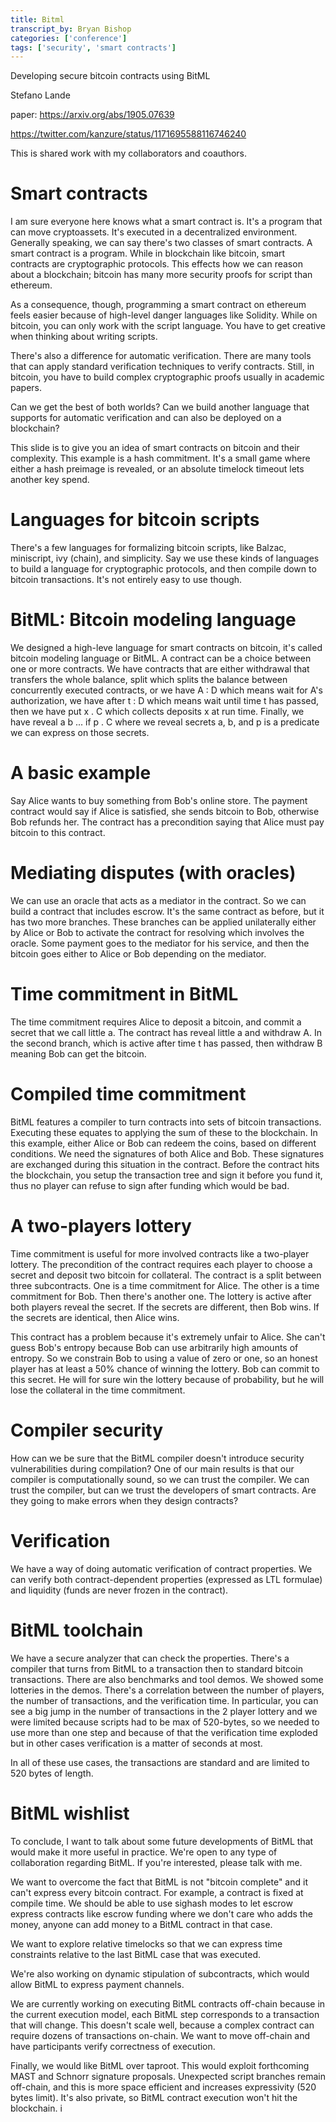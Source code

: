 ```yaml
---
title: Bitml
transcript_by: Bryan Bishop
categories: ['conference']
tags: ['security', 'smart contracts']
---
```


Developing secure bitcoin contracts using BitML

Stefano Lande

paper: <https://arxiv.org/abs/1905.07639>

<https://twitter.com/kanzure/status/1171695588116746240>

This is shared work with my collaborators and coauthors.

# Smart contracts

I am sure everyone here knows what a smart contract is. It's a program that can move cryptoassets. It's executed in a decentralized environment. Generally speaking, we can say there's two classes of smart contracts. A smart contract is a program.  While in blockchain like bitcoin, smart contracts are cryptographic protocols. This effects how we can reason about a blockchain; bitcoin has many more security proofs for script than ethereum.

As a consequence, though, programming a smart contract on ethereum feels easier because of high-level danger languages like Solidity. While on bitcoin, you can only work with the script language. You have to get creative when thinking about writing scripts.

There's also a difference for automatic verification. There are many tools that can apply standard verification techniques to verify contracts. Still, in bitcoin, you have to build complex cryptographic proofs usually in academic papers.

Can we get the best of both worlds? Can we build another language that supports for automatic verification and can also be deployed on a blockchain?

This slide is to give you an idea of smart contracts on bitcoin and their complexity. This example is a hash commitment. It's a small game where either a hash preimage is revealed, or an absolute timelock timeout lets another key spend.

# Languages for bitcoin scripts

There's a few languages for formalizing bitcoin scripts, like Balzac, miniscript, ivy (chain), and simplicity. Say we use these kinds of languages to build a language for cryptographic protocols, and then compile down to bitcoin transactions. It's not entirely easy to use though.

# BitML: Bitcoin modeling language

We designed a high-leve language for smart contracts on bitcoin, it's called bitcoin modeling language or BitML. A contract can be a choice between one or more contracts. We have contracts that are either withdrawal that transfers the whole balance, split which splits the balance between concurrently executed contracts, or we have A : D which means wait for A's authorization, we have after t : D which means wait until time t has passed, then we have put x . C which collects deposits x at run time. Finally, we have reveal a b ... if p . C where we reveal secrets a, b, and p is a predicate we can express on those secrets.

# A basic example

Say Alice wants to buy something from Bob's online store. The payment contract would say if Alice is satisfied, she sends bitcoin to Bob, otherwise Bob refunds her. The contract has a precondition saying that Alice must pay bitcoin to this contract.

# Mediating disputes (with oracles)

We can use an oracle that acts as a mediator in the contract. So we can build a contract that includes escrow. It's the same contract as before, but it has two more branches. These branches can be applied unilaterally either by Alice or Bob to activate the contract for resolving which involves the oracle. Some payment goes to the mediator for his service, and then the bitcoin goes either to Alice or Bob depending on the mediator.

# Time commitment in BitML

The time commitment requires Alice to deposit a bitcoin, and commit a secret that we call little a. The contract has reveal little a and withdraw A. In the second branch, which is active after time t has passed, then withdraw B meaning Bob can get the bitcoin.

# Compiled time commitment

BitML features a compiler to turn contracts into sets of bitcoin transactions. Executing these equates to applying the sum of these to the blockchain. In this example, either Alice or Bob can redeem the coins, based on different conditions. We need the signatures of both Alice and Bob. These signatures are exchanged during this situation in the contract. Before the contract hits the blockchain, you setup the transaction tree and sign it before you fund it, thus no player can refuse to sign after funding which would be bad.

# A two-players lottery

Time commitment is useful for more involved contracts like a two-player lottery. The precondition of the contract requires each player to choose a secret and deposit two bitcoin for collateral. The contract is a split between three subcontracts. One is a time commitment for Alice. The other is a time commitment for Bob. Then there's another one. The lottery is active after both players reveal the secret. If the secrets are different, then Bob wins. If the secrets are identical, then Alice wins.

This contract has a problem because it's extremely unfair to Alice. She can't guess Bob's entropy because Bob can use arbitrarily high amounts of entropy. So we constrain Bob to using a value of zero or one, so an honest player has at least a 50% chance of winning the lottery. Bob can commit to this secret. He will for sure win the lottery because of probability, but he will lose the collateral in the time commitment.

# Compiler security

How can we be sure that the BitML compiler doesn't introduce security vulnerabilities during compilation? One of our main results is that our compiler is computationally sound, so we can trust the compiler. We can trust the compiler, but can we trust the developers of smart contracts. Are they going to make errors when they design contracts?

# Verification

We have a way of doing automatic verification of contract properties. We can verify both contract-dependent properties (expressed as LTL formulae) and liquidity (funds are never frozen in the contract).

# BitML toolchain

We have a secure analyzer that can check the properties. There's a compiler that turns from BitML to a transaction then to standard bitcoin transactions. There are also benchmarks and tool demos. We showed some lotteries in the demos. There's a correlation between the number of players, the number of transactions, and the verification time. In particular, you can see a big jump in the number of transactions in the 2 player lottery and we were limited because scripts had to be max of 520-bytes, so we needed to use more than one step and because of that the verification time exploded but in other cases verification is a matter of seconds at most.

In all of these use cases, the transactions are standard and are limited to 520 bytes of length.

# BitML wishlist

To conclude, I want to talk about some future developments of BitML that would make it more useful in practice. We're open to any type of collaboration regarding BitML. If you're interested, please talk with me.

We want to overcome the fact that BitML is not "bitcoin complete" and it can't express every bitcoin contract. For example, a contract is fixed at compile time. We should be able to use sighash modes to let escrow express contracts like escrow funding where we don't care who adds the money, anyone can add money to a BitML contract in that case.

We want to explore relative timelocks so that we can express time constraints relative to the last BitML case that was executed.

We're also working on dynamic stipulation of subcontracts, which would allow BitML to express payment channels.

We are currently working on executing BitML contracts off-chain because in the current execution model, each BitML step corresponds to a transaction that will change. This doesn't scale well, because a complex contract can require dozens of transactions on-chain. We want to move off-chain and have participants verify correctness of execution.

Finally, we would like BitML over taproot. This would exploit forthcoming MAST and Schnorr signature proposals. Unexpected script branches remain off-chain, and this is more space efficient and increases expressivity (520 bytes limit). It's also private, so BitML contract execution won't hit the blockchain.
i

